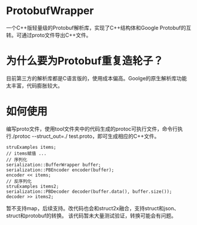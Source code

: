 # ProtobufWrapper
一个C++版轻量级的Protobuf解析库，实现了C++结构体和Google Protobuf的互转。可通过proto文件导出C++文件。

# 为什么要为Protobuf重复造轮子？
目前第三方的解析库都是C语言版的，使用成本偏高。Goolge的原生解析库功能太丰富，代码膨胀较大。

# 如何使用
编写proto文件，使用tool文件夹中的代码生成的protoc可执行文件，命令行执行./protoc --struct_out=./ test.proto，即可生成相应的C++文件。
```
struExamples items;
// items赋值 ...
// 序列化
serialization::BufferWrapper buffer;
serialization::PBEncoder encoder(buffer);
encoder << items;
// 反序列化
struExamples items2;
serialization::PBDecoder decoder(buffer.data(), buffer.size());
decoder >> items2;
```
暂不支持map，后续支持。改代码也会和struct2x融合，支持struct和json、struct和protobuf的转换。
该代码暂未大量测试验证，转换可能会有问题。
